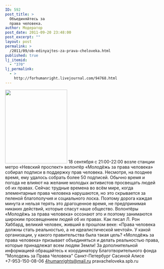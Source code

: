 ```yaml
---
ID: 592
post_title: >
  Объединяйтесь за
  права человека.
author: Модератор
post_date: 2011-09-20 23:48:00
post_excerpt: ""
layout: post
permalink: >
  /2011/09/ob-edinyajtes-za-prava-cheloveka.html
published: true
lj_itemid:
  - "370"
lj_permalink:
  - >
    http://forhumanright.livejournal.com/94768.html
---
```

<a href="http://pics.livejournal.com/forhumanright/pic/00008r2h/"><img src="http://pics.livejournal.com/forhumanright/pic/00008r2h" width="202" height="240" border='0'/></a> 18 сентября с 21:00-22:00 возле станции метро «Невский проспект» волонтёр «Молодёжь за права человека» собирал подписи в поддержку прав человека. Несмотря, на позднее время, ему удалось собрать более 50 подписей. 
Обычно время и погода не влияют на желание молодых активистов просвещать людей об их правах. Сейчас трудные времена во всём мире, когда элементарные права человека нарушаются, но это скрывается за пеленой благополучия и социального лоска. Поэтому дорога каждая минута и нельзя терять это драгоценное время, не предпринимая никаких действий, которые спасут наше общество. Волонтёры «Молодёжь за права человека» осознают это и поэтому занимаются широким просвещением людей об их правах.
Как писал Л. Рон Хаббард, великий человек, живший в прошлом веке: «Права человека должны стать реальностью, а не идеалистической мечтой». У какой организации, у какого правительства была такая цель? «Молодёжь за права человека» призывает объединяться и делать реальностью права, которые принадлежат всем людям Земли!
За дополнительной информацией обращайтесь к координатору Благотворительного фонда
 "Молодежь за Права Человека" Санкт-Петербург 
Сасиной Алисе 	
+7-953-150-08-06 
4humanrights@mail.ru
pravacheloveka.spb.ru